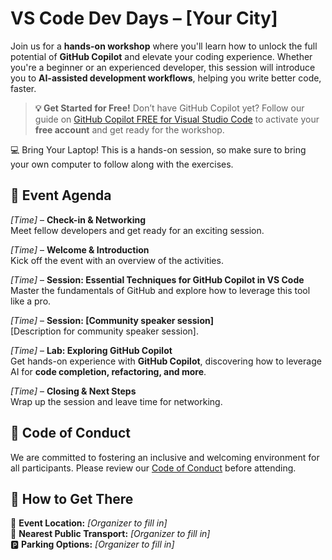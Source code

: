 # **VS Code Dev Days – [Your City]**  

Join us for a **hands-on workshop** where you'll learn how to unlock the full potential of **GitHub Copilot** and elevate your coding experience. Whether you're a beginner or an experienced developer, this session will introduce you to **AI-assisted development workflows**, helping you write better code, faster.  

> **💡 Get Started for Free!** Don’t have GitHub Copilot yet? Follow our guide on [GitHub Copilot FREE for Visual Studio Code](https://aka.ms/Copilot-Free/y) to activate your **free account** and get ready for the workshop.

💻 Bring Your Laptop! This is a hands-on session, so make sure to bring your own computer to follow along with the exercises.

## 📅 Event Agenda  

*[Time]* – **Check-in & Networking**  
Meet fellow developers and get ready for an exciting session.  

*[Time]* – **Welcome & Introduction**  
Kick off the event with an overview of the activities.

*[Time]* – **Session: Essential Techniques for GitHub Copilot in VS Code**  
Master the fundamentals of GitHub and explore how to leverage this tool like a pro.  

*[Time]* – **Session: [Community speaker session]**  
[Description for community speaker session].  

*[Time]* – **Lab: Exploring GitHub Copilot**  
Get hands-on experience with **GitHub Copilot**, discovering how to leverage AI for **code completion, refactoring, and more**.  

*[Time]* – **Closing & Next Steps**  
Wrap up the session and leave time for networking.  


## 📜 Code of Conduct
We are committed to fostering an inclusive and welcoming environment for all participants. Please review our [Code of Conduct](#) before attending.  

## 📍 How to Get There
📌 **Event Location:** _[Organizer to fill in]_  
🚉 **Nearest Public Transport:** _[Organizer to fill in]_  
🅿️ **Parking Options:** _[Organizer to fill in]_  